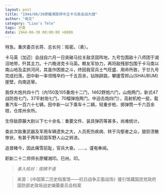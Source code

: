 ```yaml
---
layout: post
title: "1944/06/30廖耀湘致蒋中正卡马英会战大捷"
author: "电文"
category: "Liao's Tele"
tags: 分类
date: 1944-06-30 00:00:00 +0800
---
```

特急。重庆委员长蒋、总长何：阪密。（表）。

卡马英（加迈）会战自六月一日突破马拉关敌坚固阵地，九号包围敌十八师团于湖沼地带，歼其主力。十六晚进克卡马英。赖友军协力，再将敌残部包围于卡马南以南山地及孟拱河间，其虽作困兽之斗，终因我官兵士气旺盛、用命所致，于廿九号完成扫荡，田中新一率领残卒约一千五百余，钻隙辟路，攀援雪邦山(SHAUBUM)崖壁，向南逃窜。

我俘大炮共四十门（内150及105重炮十二门，1462野炮六门，山炮两门，新式47战防炮七门，37平射炮七门，70榴弹炮两门，中迫击炮四门），高射机枪一挺，载重汽车一百六十七辆，田中新一以下乘车十二辆，轻重步枪、掷弹筒一千六百余枝，仓库卅余所。

生俘敌原藤大尉以下七十余名：重要文件、装具弹药等甚多，尚难统计。

查此次敌重武器及军用车辆遗失之大，人员死伤疾病、转于沟壑者之众，狼狈溃散惨状，有甚于两年前国军野人山之转进。

追昔睹今，因此痛雪前耻，官兵大奋。……。谨电奉闻。

职新二十二师师长廖耀湘叩。巳卅。印。

>*录入校对：观棋不语*

> 来源：《中国第二历史档案馆——抗日战争正面战场》援引馆藏国民党政府国防部史政局战史编纂委员会档案